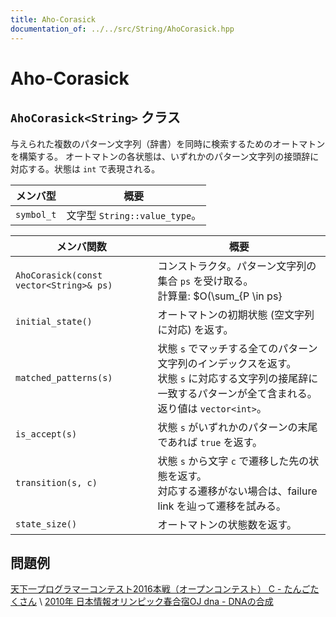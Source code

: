 ```yaml
---
title: Aho-Corasick
documentation_of: ../../src/String/AhoCorasick.hpp
---
```

# Aho-Corasick
## `AhoCorasick<String>` クラス
与えられた複数のパターン文字列（辞書）を同時に検索するためのオートマトンを構築する。
オートマトンの各状態は、いずれかのパターン文字列の接頭辞に対応する。状態は `int` で表現される。

|メンバ型|概要|
|---|---|
|`symbol_t`|文字型 `String::value_type`。|

|メンバ関数|概要|
|---|---|
|`AhoCorasick(const vector<String>& ps)`|コンストラクタ。パターン文字列の集合 `ps` を受け取る。<br>計算量: $O(\sum_{P \in ps} |P|)$|
|`initial_state()`|オートマトンの初期状態 (空文字列に対応) を返す。|
|`matched_patterns(s)`|状態 `s` でマッチする全てのパターン文字列のインデックスを返す。<br>状態 `s` に対応する文字列の接尾辞に一致するパターンが全て含まれる。<br>返り値は `vector<int>`。|
|`is_accept(s)`|状態 `s` がいずれかのパターンの末尾であれば `true` を返す。|
|`transition(s, c)`|状態 `s` から文字 `c` で遷移した先の状態を返す。<br>対応する遷移がない場合は、failure link を辿って遷移を試みる。|
|`state_size()`|オートマトンの状態数を返す。|

## 問題例
[天下一プログラマーコンテスト2016本戦（オープンコンテスト） C - たんごたくさん](https://atcoder.jp/contests/tenka1-2016-final-open/tasks/tenka1_2016_final_c) \ 
[2010年 日本情報オリンピック春合宿OJ dna - DNAの合成](https://atcoder.jp/contests/joisc2010/tasks/joisc2010_dna)
